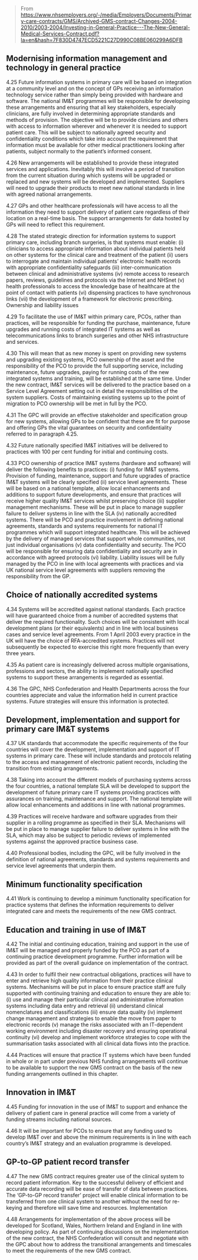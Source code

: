 

> From https://www.nhsemployers.org/-/media/Employers/Documents/Primary-care-contracts/GMS/Archived-GMS-contract-Changes-2004-2010/2003-2004/Investing-in-General-Practice---The-New-General-Medical-Services-Contract.pdf?la=en&hash=7F830D4747ECD5221C27D990C08BE060299A6DFB

## Modernising information management and technology in general practice

4.25 Future information systems in primary care will be based on integration at a community level
and on the concept of GPs receiving an information technology service rather than simply
being provided with hardware and software. The national IM&T programmes will be
responsible for developing these arrangements and ensuring that all key stakeholders,
especially clinicians, are fully involved in determining appropriate standards and methods of
provision. The objective will be to provide clinicians and others with access to information
wherever and whenever it is needed to support patient care. This will be subject to nationally
agreed security and confidentiality conditions which take into account the requirement that
information must be available for other medical practitioners looking after patients, subject
normally to the patient’s informed consent.

4.26 New arrangements will be established to provide these integrated services and applications.
Inevitably this will involve a period of transition from the current situation during which
systems will be upgraded or replaced and new systems will be developed and implemented.
Suppliers will need to upgrade their products to meet new national standards in line with
agreed national arrangements.

4.27 GPs and other healthcare professionals will have access to all the information they need to
support delivery of patient care regardless of their location on a real-time basis. The support
arrangements for data hosted by GPs will need to reflect this requirement.

4.28 The stated strategic direction for information systems to support primary care, including
branch surgeries, is that systems must enable:
(i) clinicians to access appropriate information about individual patients held on other
systems for the clinical care and treatment of the patient
(ii) users to interrogate and maintain individual patients’ electronic health records with
appropriate confidentiality safeguards
(iii) inter-communication between clinical and administrative systems
(iv) remote access to research papers, reviews, guidelines and protocols via the Internet
and NHSnet
(v) health professionals to access the knowledge base of healthcare at the point of
contact with patients
(vi) dispensing practices to have synchronous links
(vii) the development of a framework for electronic prescribing.
Ownership and liability issues

4.29 To facilitate the use of IM&T within primary care, PCOs, rather than practices, will be
responsible for funding the purchase, maintenance, future upgrades and running costs of
integrated IT systems as well as telecommunications links to branch surgeries and other NHS
infrastructure and services.

4.30 This will mean that as new money is spent on providing new systems and upgrading existing
systems, PCO ownership of the asset and the responsibility of the PCO to provide the full
supporting service, including maintenance, future upgrades, paying for running costs of the
new integrated systems and training, will be established at the same time. Under the new
contract, IM&T services will be delivered to the practice based on a Service Level Agreement
setting out in detail the responsibilities of the system suppliers. Costs of maintaining existing
systems up to the point of migration to PCO ownership will be met in full by the PCO.

4.31 The GPC will provide an effective stakeholder and specification group for new systems,
allowing GPs to be confident that these are fit for purpose and offering GPs the vital
guarantees on security and confidentiality referred to in paragraph 4.25.

4.32 Future nationally specified IM&T initiatives will be delivered to practices with 100 per cent
funding for initial and continuing costs.

4.33 PCO ownership of practice IM&T systems (hardware and software) will deliver the following
benefits to practices:
(i) funding for IM&T systems. Provision of funding, maintenance, support and future
upgrades of practice IM&T systems will be clearly specified
(ii) service level agreements. These will be based on a national template, allow local
enhancements and additions to support future developments, and ensure that
practices will receive higher quality IM&T services whilst preserving choice
(iii) supplier management mechanisms. These will be put in place to manage supplier
failure to deliver systems in line with the SLA
(iv) nationally accredited systems. There will be PCO and practice involvement in
defining national agreements, standards and systems requirements for national IT
programmes which will support integrated healthcare. This will be achieved by the
delivery of managed services that support whole communities, not just individual
organisations
(v) data confidentiality and security. The PCO will be responsible for ensuring data
confidentiality and security are in accordance with agreed protocols
(vi) liability. Liability issues will be fully managed by the PCO in line with local
agreements with practices and via UK national service level agreements with
suppliers removing the responsibility from the GP.

## Choice of nationally accredited systems

4.34 Systems will be accredited against national standards. Each practice will have guaranteed
choice from a number of accredited systems that deliver the required functionality. Such
choices will be consistent with local development plans (or their equivalents) and in line with
local business cases and service level agreements. From 1 April 2003 every practice in the UK
will have the choice of RFA-accredited systems. Practices will not subsequently be expected
to exercise this right more frequently than every three years.

4.35 As patient care is increasingly delivered across multiple organisations, professions and sectors,
the ability to implement nationally specified systems to support these arrangements is
regarded as essential.

4.36 The GPC, NHS Confederation and Health Departments across the four countries appreciate
and value the information held in current practice systems. Future strategies will ensure this
information is protected.

## Development, implementation and support for primary care IM&T systems

4.37 UK standards that accommodate the specific requirements of the four countries will cover
the development, implementation and support of IT systems in primary care. These will
include standards and protocols relating to the access and management of electronic patient
records, including the transition from existing arrangements.

4.38 Taking into account the different models of purchasing systems across the four countries, a
national template SLA will be developed to support the development of future primary care
IT systems providing practices with assurances on training, maintenance and support. The
national template will allow local enhancements and additions in line with national
programmes.

4.39 Practices will receive hardware and software upgrades from their supplier in a rolling
programme as specified in their SLA. Mechanisms will be put in place to manage supplier
failure to deliver systems in line with the SLA, which may also be subject to periodic reviews
of implemented systems against the approved practice business case.

4.40 Professional bodies, including the GPC, will be fully involved in the definition of national
agreements, standards and systems requirements and service level agreements that underpin
them.

## Minimum functionality specification

4.41 Work is continuing to develop a minimum functionality specification for practice systems that
defines the information requirements to deliver integrated care and meets the requirements
of the new GMS contract.

## Education and training in use of IM&T

4.42 The initial and continuing education, training and support in the use of IM&T will be
managed and properly funded by the PCO as part of a continuing practice development
programme. Further information will be provided as part of the overall guidance on implementation of the contract.

4.43 In order to fulfil their new contractual obligations, practices will have to enter and retrieve
high quality information from their practice clinical systems. Mechanisms will be put in place
to ensure practice staff are fully supported with continuing training and education to ensure
they are able to:
(i) use and manage their particular clinical and administrative information systems
including data entry and retrieval
(ii) understand clinical nomenclatures and classifications
(iii) ensure data quality
(iv) implement change management and strategies to enable the move from paper to
electronic records
(v) manage the risks associated with an IT-dependent working environment including
disaster recovery and ensuring operational continuity
(vi) develop and implement workforce strategies to cope with the summarisation tasks
associated with all clinical data flows into the practice.

4.44 Practices will ensure that practice IT systems which have been funded in whole or in part
under previous NHS funding arrangements will continue to be available to support the new
GMS contract on the basis of the new funding arrangements outlined in this chapter.

## Innovation in IM&T

4.45 Funding for innovation in the use of IM&T to support and enhance the delivery of patient
care in general practice will come from a variety of funding streams including national
sources.

4.46 It will be important for PCOs to ensure that any funding used to develop IM&T over and
above the minimum requirements is in line with each country’s IM&T strategy and an
evaluation programme is developed.

## GP-to-GP patient record transfer
4.47 The new GMS contract requires greater use of the clinical system to record patient
information. Key to the successful delivery of efficient and accurate data recording will be
ease of transfer of data between practices. The ‘GP-to-GP record transfer’ project will enable
clinical information to be transferred from one clinical system to another without the need
for re-keying and therefore will save time and resources.
Implementation

4.48 Arrangements for implementation of the above process will be developed for Scotland,
Wales, Northern Ireland and England in line with developing policy. As part of continuing
discussions on the implementation of the new contract, the NHS Confederation will consult
and negotiate with the GPC about how to address the transitional arrangements and
timescales to meet the requirements of the new GMS contract.